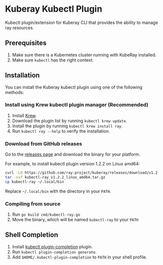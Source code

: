 # Kuberay Kubectl Plugin

Kubectl plugin/extension for Kuberay CLI that provides the ability to manage ray resources.

## Prerequisites

1. Make sure there is a Kubernetes cluster running with KubeRay installed.
2. Make sure `kubectl` has the right context.

## Installation

You can install the Kuberay kubectl plugin using one of the following methods:

### Install using Krew kubectl plugin manager (Recommended)

1. Install [Krew](https://krew.sigs.k8s.io/docs/user-guide/setup/install/).
2. Download the plugin list by running `kubectl krew update`.
3. Install the plugin by running `kubectl krew install ray`.
4. Run `kubectl ray --help` to verify the installation.

### Download from GitHub releases

Go to the [releases page](https://github.com/ray-project/kuberay/releases) and download the binary for your platform.

For example, to install kubectl plugin version 1.2.2 on Linux amd64:

```bash
curl -LO https://github.com/ray-project/kuberay/releases/download/v1.2.2/kubectl-ray_v1.2.2_linux_amd64.tar.gz
tar -xvf kubectl-ray_v1.2.2_linux_amd64.tar.gz
cp kubectl-ray ~/.local/bin
```

Replace `~/.local/bin` with the directory in your `PATH`.

### Compiling from source

1. Run `go build cmd/kubectl-ray.go`
2. Move the binary, which will be named `kubectl-ray` to your `PATH`

## Shell Completion

1. Install [kubectl plugin-completion](https://github.com/marckhouzam/kubectl-plugin_completion) plugin.
2. Run `kubectl plugin-completion generate`.
3. Add `$HOME/.kubectl-plugin-completion` to `PATH` in your shell profile.
